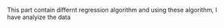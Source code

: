 This part contain differnt regression algorithm and using these algorithm, I have analyize the data
